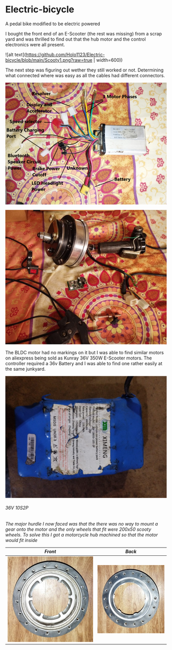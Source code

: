# Electric-bicycle
A pedal bike modified to be electric powered

I bought the front end of an E-Scooter (the rest was missing) from a scrap yard and was thrilled to find out that the hub motor and the control electronics were all present.

![alt text](https://github.com/Holo1123/Electric-bicycle/blob/main/Scooty1.png?raw=true | width=600))

The next step was figuring out wether they still worked or not.
Determining what connected where was easy as all the cables had different connectors.

![alt text](https://github.com/Holo1123/Electric-bicycle/blob/main/Motor_Controller_labled.png?raw=true)

![alt text](https://github.com/Holo1123/Electric-bicycle/blob/main/Electronics1.png?raw=true)

The BLDC motor had no markings on it but I was able to find similar motors on aliexpress being sold as Kunray 36V 350W E-Scooter motors.
The controller required a 36v Battery and I was able to find one rather easily at the same junkyard.
  
![alt text](https://github.com/Holo1123/Electric-bicycle/blob/main/Battery_pack.png?raw=true)
 
<h6>36V 10S2P<h6> 
 
The major hurdle I now faced was that the there was no way to mount a gear onto the motor and the only wheels that fit were 200x50 scooty wheels.
To solve this I got a motorcycle hub machined so that the motor would fit inside

Front            |  Back
:-------------------------:|:-------------------------:
![](https://github.com/Holo1123/Electric-bicycle/blob/main/Front_Hub.jpg)  |  ![](https://github.com/Holo1123/Electric-bicycle/blob/main/Back_Hub.jpg)



